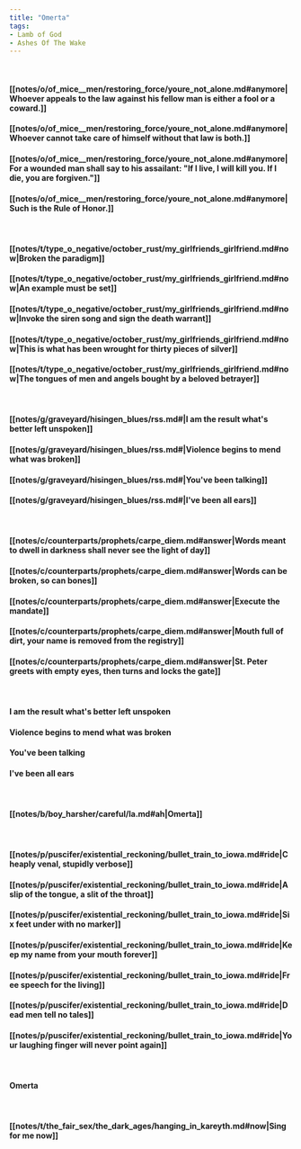 ```yaml
---
title: "Omerta"
tags:
- Lamb of God
- Ashes Of The Wake
---
```

&nbsp;
#### [[notes/o/of_mice__men/restoring_force/youre_not_alone.md#anymore|Whoever appeals to the law against his fellow man is either a fool or a coward.]]
#### [[notes/o/of_mice__men/restoring_force/youre_not_alone.md#anymore|Whoever cannot take care of himself without that law is both.]]
#### [[notes/o/of_mice__men/restoring_force/youre_not_alone.md#anymore|For a wounded man shall say to his assailant: "If I live, I will kill you. If I die, you are forgiven."]]
#### [[notes/o/of_mice__men/restoring_force/youre_not_alone.md#anymore|Such is the Rule of Honor.]]
&nbsp;
#### [[notes/t/type_o_negative/october_rust/my_girlfriends_girlfriend.md#now|Broken the paradigm]]
#### [[notes/t/type_o_negative/october_rust/my_girlfriends_girlfriend.md#now|An example must be set]]
#### [[notes/t/type_o_negative/october_rust/my_girlfriends_girlfriend.md#now|Invoke the siren song and sign the death warrant]]
#### [[notes/t/type_o_negative/october_rust/my_girlfriends_girlfriend.md#now|This is what has been wrought for thirty pieces of silver]]
#### [[notes/t/type_o_negative/october_rust/my_girlfriends_girlfriend.md#now|The tongues of men and angels bought by a beloved betrayer]]
&nbsp;
#### [[notes/g/graveyard/hisingen_blues/rss.md#|I am the result what's better left unspoken]]
#### [[notes/g/graveyard/hisingen_blues/rss.md#|Violence begins to mend what was broken]]
#### [[notes/g/graveyard/hisingen_blues/rss.md#|You've been talking]]
#### [[notes/g/graveyard/hisingen_blues/rss.md#|I've been all ears]]
&nbsp;
#### [[notes/c/counterparts/prophets/carpe_diem.md#answer|Words meant to dwell in darkness shall never see the light of day]]
#### [[notes/c/counterparts/prophets/carpe_diem.md#answer|Words can be broken, so can bones]]
#### [[notes/c/counterparts/prophets/carpe_diem.md#answer|Execute the mandate]]
#### [[notes/c/counterparts/prophets/carpe_diem.md#answer|Mouth full of dirt, your name is removed from the registry]]
#### [[notes/c/counterparts/prophets/carpe_diem.md#answer|St. Peter greets with empty eyes, then turns and locks the gate]]
&nbsp;
#### I am the result what's better left unspoken
#### Violence begins to mend what was broken
#### You've been talking
#### I've been all ears
&nbsp;
#### [[notes/b/boy_harsher/careful/la.md#ah|Omerta]]
&nbsp;
#### [[notes/p/puscifer/existential_reckoning/bullet_train_to_iowa.md#ride|Cheaply venal, stupidly verbose]]
#### [[notes/p/puscifer/existential_reckoning/bullet_train_to_iowa.md#ride|A slip of the tongue, a slit of the throat]]
#### [[notes/p/puscifer/existential_reckoning/bullet_train_to_iowa.md#ride|Six feet under with no marker]]
#### [[notes/p/puscifer/existential_reckoning/bullet_train_to_iowa.md#ride|Keep my name from your mouth forever]]
#### [[notes/p/puscifer/existential_reckoning/bullet_train_to_iowa.md#ride|Free speech for the living]]
#### [[notes/p/puscifer/existential_reckoning/bullet_train_to_iowa.md#ride|Dead men tell no tales]]
#### [[notes/p/puscifer/existential_reckoning/bullet_train_to_iowa.md#ride|Your laughing finger will never point again]]
&nbsp;
#### Omerta
&nbsp;
#### [[notes/t/the_fair_sex/the_dark_ages/hanging_in_kareyth.md#now|Sing for me now]]
